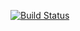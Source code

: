 [![Build Status](https://travis-ci.org/92denis/findjob.svg?branch=master)](https://travis-ci.org/92denis/findjob)